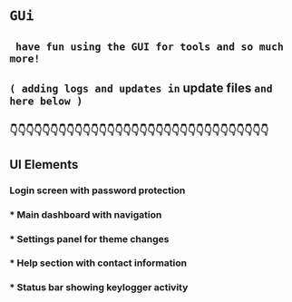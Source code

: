 #  ``` GUi ```

## ```  have fun using the GUI for tools and so much more! ``` 


##  ``` ( adding logs and updates in ``` update files ``` and here below ) ``` 
##  ``` 👇👇👇👇👇👇👇👇👇👇👇👇👇👇👇👇👇👇👇👇👇👇👇👇👇👇👇👇👇👇👇👇 ```


##   UI Elements
###  Login screen with password protection

### * Main dashboard with navigation

### * Settings panel for theme changes

###  * Help section with contact information

### * Status bar showing keylogger activity

